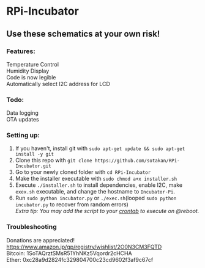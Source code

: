 # RPi-Incubator
## Use these schematics at your own risk!

### Features:  
Temperature Control  
Humidity Display  
Code is now legible  
Automatically select I2C address for LCD

### Todo:
Data logging  
OTA updates

### Setting up:
1. If you haven't, install git with `sudo apt-get update && sudo apt-get install -y git`  
2. Clone this repo with `git clone https://github.com/sotakan/RPi-Incubator.git`
3. Go to your newly cloned folder with `cd RPi-Incubator`
4. Make the installer executable with `sudo chmod a+x installer.sh`
5. Execute `./installer.sh` to install dependencies, enable I2C, make `exex.sh` executable, and change the hostname to `Incubator-Pi`.
6. Run `sudo python incubator.py` or `./exec.sh`(looped `sudo python incubator.py` to recover from random errors)  
*Extra tip: You may add the script to your [crontab](https://www.cyberciti.biz/faq/how-do-i-add-jobs-to-cron-under-linux-or-unix-oses/) to execute on @reboot.*

### Troubleshooting



Donations are appreciated!
https://www.amazon.jp/gp/registry/wishlist/2O0N3CM3FQTD    
Bitcoin: 1SoTAQrztSMsR51YhNKz5Vqordr2cHCHA   
Ether: 0xc28a9d2824fc329804700c23cd9602f3af9c67cf
